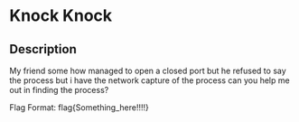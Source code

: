 # Knock Knock

## Description

My friend some how managed to open a closed port but he refused to say the process but i have the network capture of the process can you help me out in finding the process?

Flag Format: flag{Something_here!!!!}

